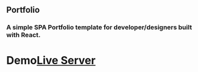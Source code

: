 ## Portfolio

### A simple SPA Portfolio template for developer/designers built with React. 

# Demo[Live Server](http://www.youngchnai.com/) 
